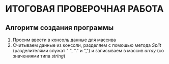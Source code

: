 # **ИТОГОВАЯ ПРОВЕРОЧНАЯ РАБОТА**
## **Алгоритм создания программы**
1. Просим ввести в консоль данные для массива
2. Считываем данные из консоли, разделяем с помощью метода *Split* (разделителями служат " ", "." и ",") и записываем в массив *array* (со значениями типа *string*)